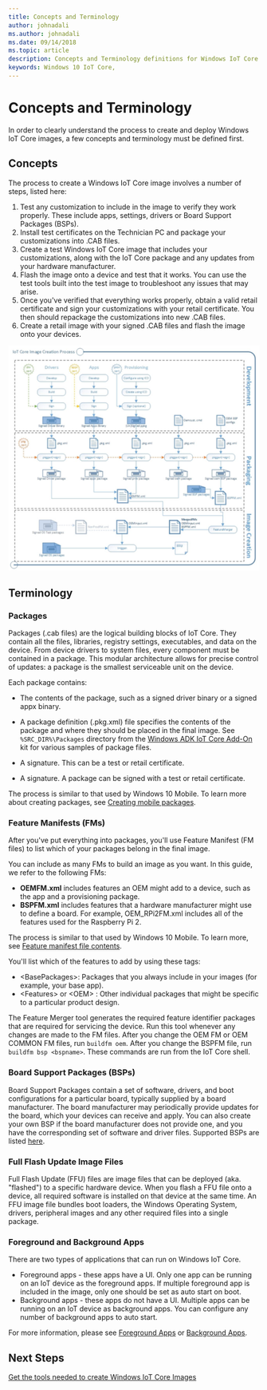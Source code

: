 ```yaml
---
title: Concepts and Terminology
author: johnadali
ms.author: johnadali
ms.date: 09/14/2018 
ms.topic: article 
description: Concepts and Terminology definitions for Windows IoT Core Manufacturing Guide.
keywords: Windows 10 IoT Core, 
---
```


# Concepts and Terminology
In order to clearly understand the process to create and deploy Windows IoT Core images, a few concepts and terminology must be defined first.

## Concepts
The process to create a Windows IoT Core image involves a number of steps, listed here:

1. Test any customization to include in the image to verify they work properly. These include apps, settings, drivers or Board Support Packages (BSPs).
2. Install test certificates on the Technician PC and package your customizations into .CAB files.
3. Create a test Windows IoT Core image that includes your customizations, along with the IoT Core package and any updates from your hardware manufacturer.
4. Flash the image onto a device and test that it works. You can use the test tools built into the test image to troubleshoot any issues that may arise.
5. Once you've verified that everything works properly, obtain a valid retail certificate and sign your customizations with your retail certificate. You then should repackage the customizations into new .CAB files.
6. Create a retail image with your signed .CAB files and flash the image onto your devices.


![Dashboard screenshot](../media/ManufacturingGuide/IoTCoreImageCreateProcess.jpg)

## Terminology

### Packages
Packages (.cab files) are the logical building blocks of IoT Core. They contain all the files, libraries, registry settings, executables, and data on the device. From device drivers to system files, every component must be contained in a package. This modular architecture allows for precise control of updates: a package is the smallest serviceable unit on the device.

Each package contains:

* The contents of the package, such as a signed driver binary or a signed appx binary.
* A package definition (.pkg.xml) file specifies the contents of the package and where they should be placed in the final image. See `%SRC_DIR%\Packages` directory from the [Windows ADK IoT Core Add-On](https://docs.microsoft.com/windows-hardware/manufacture/iot/iot-core-adk-addons) kit for various samples of package files.
* A signature. This can be a test or retail certificate.

* A signature. A package can be signed with a test or retail certificate.  

The process is similar to that used by Windows 10 Mobile. To learn more about creating packages, see [Creating mobile packages](https://docs.microsoft.com/windows-hardware/manufacture/mobile/creating-mobile-packages).

### Feature Manifests (FMs)
After you've put everything into packages, you'll use Feature Manifest (FM files) to list which of your packages belong in the final image.

You can include as many FMs to build an image as you want. In this guide, we refer to the following FMs:

* **OEMFM.xml** includes features an OEM might add to a device, such as the app and a provisioning package.
* **BSPFM.xml** includes features that a hardware manufacturer might use to define a board. For example, OEM_RPi2FM.xml includes all of the features used for the Raspberry Pi 2.

The process is similar to that used by Windows 10 Mobile. To learn more, see [Feature manifest file contents](https://docs.microsoft.com/windows-hardware/manufacture/mobile/feature-manifest-file-contents).

You'll list which of the features to add by using these tags:

* \<BasePackages>: Packages that you always include in your images (for example, your base app).
* \<Features> or \<OEM> : Other individual packages that might be specific to a particular product design.

The Feature Merger tool generates the required feature identifier packages that are required for servicing the device. Run this tool whenever any changes are made to the FM files. After you change the OEM FM or OEM COMMON FM files, run `buildfm oem`. After you change the BSPFM file, run `buildfm bsp <bspname>`. These commands are run from the IoT Core shell.


### Board Support Packages (BSPs)

Board Support Packages contain a set of software, drivers, and boot configurations for a particular board, typically supplied by a board manufacturer. The board manufacturer may periodically provide updates for the board, which your devices can receive and apply. You can also create your own BSP if the board manufacturer does not provide one, and you have the corresponding set of software and driver files. Supported BSPs are listed [here](04a-BoardSupportPackages.md "Board Support Packages").


### Full Flash Update Image Files
Full Flash Update (FFU) files are image files that can be deployed (aka. "flashed") to a specific hardware device. When you flash a FFU file onto a device, all required software is installed on that device at the same time. An FFU image file bundles boot loaders, the Windows Operating System, drivers, peripheral images and any other required files into a single package.

### Foreground and Background Apps
There are two types of applications that can run on Windows IoT Core.
* Foreground apps - these apps have a UI. Only one app can be running on an IoT device as the foreground apps.  If multiple foreground app is included in the image, only one should be set as auto start on boot.
* Background apps - these apps do not have a UI. Multiple apps can be running on an IoT device as background apps.  You can configure any number of background apps to auto start.

For more information, please see [Foreground Apps](../develop-your-app/BuildingAppsForIoTCore.md) or [Background Apps](../develop-your-app/BackgroundApplications.md).

## Next Steps
[Get the tools needed to create Windows IoT Core Images](03-ToolsNeeded.md)

